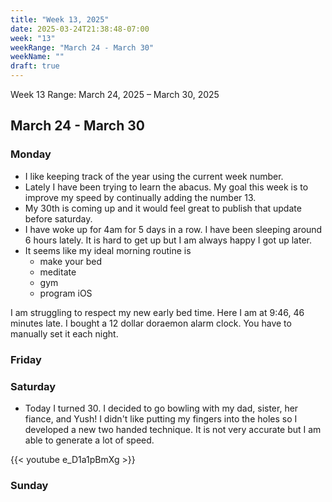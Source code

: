 ```yaml
---
title: "Week 13, 2025"
date: 2025-03-24T21:38:48-07:00
week: "13"
weekRange: "March 24 - March 30"
weekName: ""
draft: true
---
```

Week 13 Range: March 24, 2025 – March 30, 2025

## March 24 - March 30

### Monday
- I like keeping track of the year using the current week number.
- Lately I have been trying to learn the abacus. My goal this week is to improve my speed by continually adding the number 13.
- My 30th is coming up and it would feel great to publish that update before saturday. 
- I have woke up for 4am for 5 days in a row. I have been sleeping around 6 hours lately. It is hard to get up but I am always happy I got up later. 
- It seems like my ideal morning routine is 
    - make your bed
    - meditate
    - gym
    - program iOS

I am struggling to respect my new early bed time. Here I am at 9:46, 46 minutes late. I bought a 12 dollar doraemon alarm clock. You have to manually
set it each night. 

### Friday 

### Saturday
- Today I turned 30. I decided to go bowling with my dad, sister, her fiance, and Yush! I didn't like putting my fingers into the holes so I developed a new two handed technique. It is not very accurate but I am able to generate a lot of speed. 

{{< youtube e_D1a1pBmXg >}}


### Sunday